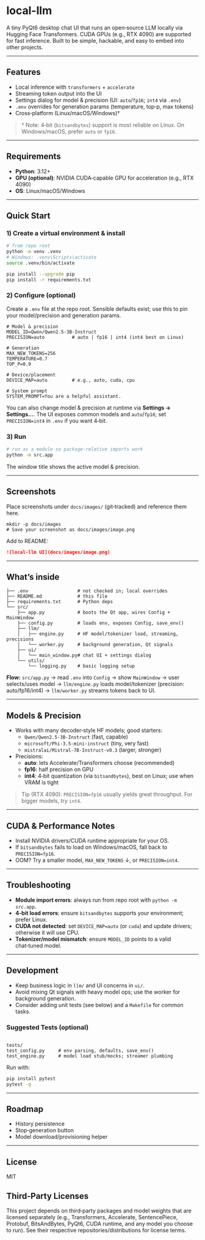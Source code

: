 # local-llm

A tiny PyQt6 desktop chat UI that runs an open‑source LLM locally via Hugging Face Transformers. CUDA GPUs (e.g., RTX 4090) are supported for fast inference. Built to be simple, hackable, and easy to embed into other projects.

---

## Features

* Local inference with `transformers` + `accelerate`
* Streaming token output into the UI
* Settings dialog for model & precision (UI: `auto`/`fp16`; `int4` via `.env`)
* `.env` overrides for generation params (temperature, top‑p, max tokens)
* Cross‑platform (Linux/macOS/Windows)†

> † Note: 4‑bit (`bitsandbytes`) support is most reliable on Linux. On Windows/macOS, prefer `auto` or `fp16`.

---

## Requirements

* **Python**: 3.12+
* **GPU (optional)**: NVIDIA CUDA‑capable GPU for acceleration (e.g., RTX 4090)
* **OS**: Linux/macOS/Windows

---

## Quick Start

### 1) Create a virtual environment & install

```bash
# from repo root
python -m venv .venv
# Windows: .venv\Scripts\activate
source .venv/bin/activate

pip install --upgrade pip
pip install -r requirements.txt
```

### 2) Configure (optional)

Create a `.env` file at the repo root. Sensible defaults exist; use this to pin your model/precision and generation params.

```env
# Model & precision
MODEL_ID=Qwen/Qwen2.5-3B-Instruct
PRECISION=auto          # auto | fp16 | int4 (int4 best on Linux)

# Generation
MAX_NEW_TOKENS=256
TEMPERATURE=0.7
TOP_P=0.9

# Device/placement
DEVICE_MAP=auto         # e.g., auto, cuda, cpu

# System prompt
SYSTEM_PROMPT=You are a helpful assistant.
```

You can also change model & precision at runtime via **Settings → Settings…**. The UI exposes common models and `auto`/`fp16`; set `PRECISION=int4` in `.env` if you want 4‑bit.

### 3) Run

```bash
# run as a module so package‑relative imports work
python -m src.app
```

The window title shows the active model & precision.

---

## Screenshots

Place screenshots under `docs/images/` (git‑tracked) and reference them here.

```
mkdir -p docs/images
# Save your screenshot as docs/images/image.png
```

Add to README:

```markdown
![local-llm UI](docs/images/image.png)
```

---

## What’s inside

```
├── .env                  # not checked in; local overrides
├── README.md             # this file
├── requirements.txt      # Python deps
└── src/
    ├── app.py            # boots the Qt app, wires Config + MainWindow
    ├── config.py         # loads env, exposes Config, save_env()
    ├── llm/
    │   ├── engine.py     # HF model/tokenizer load, streaming, precisions
    │   └── worker.py     # background generation, Qt signals
    ├── ui/
    │   └── main_window.py# chat UI + settings dialog
    └── utils/
        └── logging.py    # basic logging setup
```

**Flow:** `src/app.py` → read `.env` into `Config` → show `MainWindow` → user selects/uses model → `llm/engine.py` loads model/tokenizer (precision: auto/fp16/int4) → `llm/worker.py` streams tokens back to UI.

---

## Models & Precision
- Works with many decoder‑style HF models; good starters:
  - `Qwen/Qwen2.5-3B-Instruct` (fast, capable)
  - `microsoft/Phi-3.5-mini-instruct` (tiny, very fast)
  - `mistralai/Mistral-7B-Instruct-v0.3` (larger, stronger)
- Precisions:
  - **auto**: lets Accelerate/Transformers choose (recommended)
  - **fp16**: half precision on GPU
  - **int4**: 4‑bit quantization (via `bitsandbytes`), best on Linux; use when VRAM is tight

> Tip (RTX 4090): `PRECISION=fp16` usually yields great throughput. For bigger models, try `int4`.

---

## CUDA & Performance Notes
- Install NVIDIA drivers/CUDA runtime appropriate for your OS.
- If `bitsandbytes` fails to load on Windows/macOS, fall back to `PRECISION=fp16`.
- OOM? Try a smaller model, `MAX_NEW_TOKENS` ↓, or `PRECISION=int4`.

---

## Troubleshooting
- **Module import errors**: always run from repo root with `python -m src.app`.
- **4‑bit load errors**: ensure `bitsandbytes` supports your environment; prefer Linux.
- **CUDA not detected**: set `DEVICE_MAP=auto` (or `cuda`) and update drivers; otherwise it will use CPU.
- **Tokenizer/model mismatch**: ensure `MODEL_ID` points to a valid chat‑tuned model.

---

## Development
- Keep business logic in `llm/` and UI concerns in `ui/`.
- Avoid mixing Qt signals with heavy model ops; use the worker for background generation.
- Consider adding unit tests (see below) and a `Makefile` for common tasks.

### Suggested Tests (optional)
```

tests/
test_config.py     # env parsing, defaults, save_env()
test_engine.py     # model load stub/mocks; streamer plumbing

````
Run with:
```bash
pip install pytest
pytest -q
````

---

## Roadmap

* History persistence
* Stop‑generation button
* Model download/provisioning helper

---

## License

MIT

## Third‑Party Licenses

This project depends on third‑party packages and model weights that are licensed separately (e.g., Transformers, Accelerate, SentencePiece, Protobuf, BitsAndBytes, PyQt6, CUDA runtime, and any model you choose to run). See their respective repositories/distributions for license terms.
